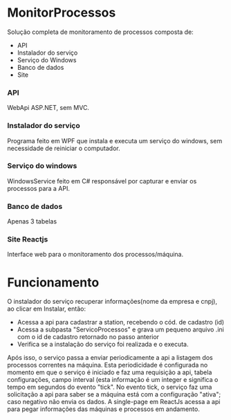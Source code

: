 # MonitorProcessos
Solução completa de monitoramento de processos composta de:
- API
- Instalador do serviço
- Serviço do Windows
- Banco de dados
- Site

### API
WebApi ASP.NET, sem MVC.

### Instalador do serviço
Programa feito em WPF que instala e executa um serviço do windows, sem necessidade de reiniciar o computador.

### Serviço do windows
WindowsService feito em C# responsável por capturar e enviar os processos para a API.

### Banco de dados
Apenas 3 tabelas

### Site Reactjs
Interface web para o monitoramento dos processos/máquina.

# Funcionamento
O instalador do serviço recuperar informações(nome da empresa e cnpj), ao clicar em Instalar, então:
* Acessa a api para cadastrar a station, recebendo o cód. de cadastro (id)
* Acessa a subpasta "ServicoProcessos" e grava um pequeno arquivo .ini com o id de cadastro retornado no passo anterior
* Verifica se a instalação do serviço foi realizada e o executa.

Após isso, o serviço passa a enviar periodicamente a api a listagem dos processos correntes na máquina.
Esta periodicidade é configurada no momento em que o serviço é iniciado e faz uma requisição a api, tabela configurações, campo interval (esta informação é um integer e significa o tempo em segundos do evento "tick".
No evento tick, o serviço faz uma solicitação a api para saber se a máquina está com a configuração "ativa"; caso negativo não envia os dados.
A single-page em ReactJs acessa a api para pegar informações das máquinas e processos em andamento.

